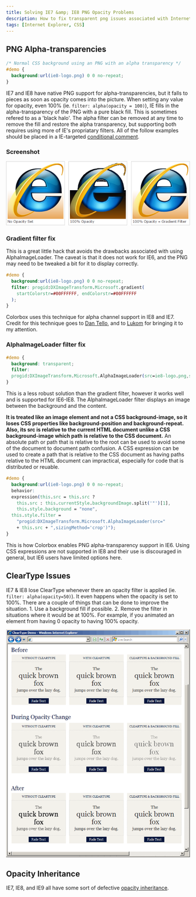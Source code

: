 ```yaml
---
title: Solving IE7 &amp; IE8 PNG Opacity Problems
description: How to fix transparent png issues associated with Internet Explorer's alpha filter.
tags: [Internet Explorer, CSS]
---
```


## PNG Alpha-transparencies

```css
/* Normal CSS background using an PNG with an alpha transparency */
#demo {
  background:url(ie8-logo.png) 0 0 no-repeat;
}
```

IE7 and IE8 have native PNG support for alpha-transparencies, but it falls to pieces as soon as opacity comes into the picture.  When setting any value for opacity, even 100% (ie. `filter: alpha(opacity = 100)`), IE fills in the alpha-transparency of the PNG with a pure black fill.  This is sometimes refered to as a 'black halo'.  The alpha filter can be removed at any time to remove the fill and restore the alpha transparency, but supporting both requires using more of IE's propriatary filters.  All of the follow examples should be placed in a IE-targeted [conditional comment](http://www.quirksmode.org/css/condcom.html).

### Screenshot

![](/img/alpha-demo.png)

### Gradient filter fix

This is a great little hack that avoids the drawbacks associated with using AlphaImageLoader.  The caveat is that it does not work for IE6, and the PNG may need to be tweaked a bit for it to display correctly.

```css
#demo {
  background:url(ie8-logo.png) 0 0 no-repeat;
  filter: progid:DXImageTransform.Microsoft.gradient(
    startColorstr=#00FFFFFF, endColorstr=#00FFFFFF
  );
}
```

Colorbox uses this technique for alpha channel support in IE8 and IE7.  Credit for this technique goes to [Dan Tello](http://www.sitepoint.com/forums/javascript-15/jquery-fadein-fadeout-transparent-png-ie7-chrome-590295.html), and to [Lukom](https://github.com/Lukom) for bringing it to my attention.

### AlphaImageLoader filter fix

```css
#demo {
  background: transparent;
  filter:
  progid:DXImageTransform.Microsoft.AlphaImageLoader(src=ie8-logo.png,sizingMethod='crop');
}
```

This is a less robust solution than the gradient filter, however it works well and is supported for IE6-IE8.  The AlphaImageLoader filter displays an image between the background and the content.

**It is treated like an image element and not a CSS background-image, so it loses CSS properties like background-position and background-repeat.  Also, its src is relative to the current HTML document unlike a CSS background-image which path is relative to the CSS document.**  An absolute path or path that is relative to the root can be used to avoid some of the document to document path confusion.  A CSS expression can be used to create a path that is relative to the CSS document as having paths relative to the HTML document can impractical, especially for code that is distributed or reuable.

```css
#demo {
  background:url(ie8-logo.png) 0 0 no-repeat;
  behavior:
  expression(this.src = this.src ?
    this.src : this.currentStyle.backgroundImage.split('"')[1],
    this.style.background = "none",
  this.style.filter =
    "progid:DXImageTransform.Microsoft.AlphaImageLoader(src="
    + this.src + ",sizingMethod='crop')");
}
```

This is how Colorbox enables PNG alpha-transparency support in IE6.  Using CSS expressions are not supported in IE8 and their use is discouraged in general, but IE6 users have limited options here.

## ClearType Issues

IE7 & IE8 lose ClearType whenever there an opacity filter is applied (ie. `filter: alpha(opacity=50)`).  It even happens when the opacity is set to 100%.  There are a couple of things that can be done to improve the situation. 1. Use a background fill if possible.  2. Remove the filter in situations where it would be at 100%.  For example, if you animated an element from having 0 opacity to having 100% opacity.

![](/img/cleartype.png)

## Opacity Inheritance

IE7, IE8, and IE9 all have some sort of defective [opacity inheritance](/notes/ie-opacity-inheritance).